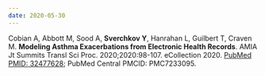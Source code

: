 ```yaml
---
date: 2020-05-30
---
```


Cobian A, Abbott M, Sood A, **Sverchkov Y**, Hanrahan L, Guilbert T, Craven M. **Modeling Asthma Exacerbations from Electronic Health Records**. AMIA Jt Summits Transl Sci Proc. 2020;2020:98-107. eCollection 2020. [PubMed PMID: 32477628](https://www.ncbi.nlm.nih.gov/pubmed/32477628/); PubMed Central PMCID: PMC7233095.